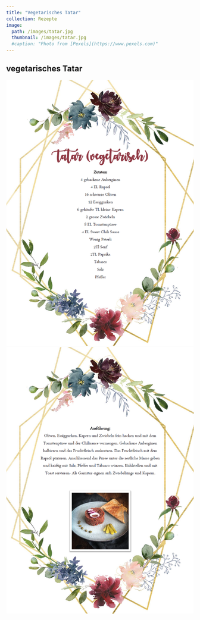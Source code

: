 ```yaml
---
title: "Vegetarisches Tatar"
collection: Rezepte
image: 
  path: /images/tatar.jpg
  thumbnail: /images/tatar.jpg
  #caption: "Photo from [Pexels](https://www.pexels.com)"
---
```


## vegetarisches Tatar

![Tatar1](/images/tatar1.png)
![Tatar2](/images/tatar2.png)